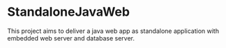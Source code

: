 # StandaloneJavaWeb
This project aims to deliver a java web app as standalone application with embedded web server and database server. 

